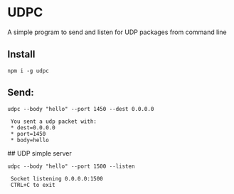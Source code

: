 # UDPC
A simple program to send and listen for UDP packages from command line

## Install 
```
npm i -g udpc
```

## Send:
```
udpc --body "hello" --port 1450 --dest 0.0.0.0

 You sent a udp packet with:
 * dest=0.0.0.0
 * port=1450
 * body=hello
```

## UDP simple server
```
udpc --body "hello" --port 1500 --listen      

 Socket listening 0.0.0.0:1500
 CTRL+C to exit

```